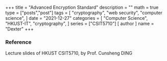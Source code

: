 +++
title = "Advanced Encryption Standard"
description = ""
math = true
type = ["posts","post"]
tags = [
    "cryptography",
    "web security",
    "computer science",
]
date = "2021-12-27"
categories = [
    "Computer Science",
    "HKUST-IT",
    "cryptography",
]
series = ["CSIT5710"]
[ author ]
  name = "Dexter"
+++

### Reference

Lecture slides of HKUST CSIT5710, by Prof. Cunsheng DING
